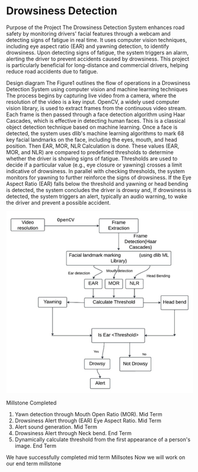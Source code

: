 # Drowsiness Detection

Purpose of the Project 
The Drowsiness Detection System enhances road safety by monitoring drivers' facial features through a webcam and detecting signs of fatigue in real time. It uses computer vision techniques, including eye aspect ratio (EAR) and yawning detection, to identify drowsiness. Upon detecting signs of fatigue, the system triggers an alarm, alerting the driver to prevent accidents caused by drowsiness. This project is particularly beneficial for long-distance and commercial drivers, helping reduce road accidents due to fatigue.


Design diagram
The Figure1 outlines the flow of operations in a Drowsiness Detection System using computer vision and machine learning techniques The process begins by capturing live video from a camera, where the resolution of the video is a key input. OpenCV, a widely used computer vision library, is used to extract frames from the continuous video stream. Each frame is then passed through a face detection algorithm using Haar Cascades, which is effective in detecting human faces. This is a classical object detection technique based on machine learning. Once a face is detected, the system uses dlib's machine learning algorithms to mark 68 key facial landmarks on the face, including the eyes, mouth, and head position. Then EAR, MOR, NLR Calculation is done. These values (EAR, MOR, and NLR) are compared to predefined thresholds to determine whether the driver is showing signs of fatigue. Thresholds are used to decide if a particular value (e.g., eye closure or yawning) crosses a limit indicative of drowsiness. In parallel with checking thresholds, the system monitors for yawning to further reinforce the signs of drowsiness. If the Eye Aspect Ratio (EAR) falls below the threshold and yawning or head bending is detected, the system concludes the driver is drowsy and, If drowsiness is detected, the system triggers an alert, typically an audio warning, to wake the driver and prevent a possible accident.

![alt text](image.png)

Millstone Completed
1.	Yawn detection through Mouth Open Ratio (MOR).	Mid Term
2.	Drowsiness Alert through (EAR) Eye Aspect Ratio.	Mid Term
3.	Alert sound generation.	Mid Term
4.	Drowsiness Alert through Neck bend.	End Term
5.	Dynamically calculate threshold from the first appearance of a person's image.	End Term

We have successfully completed mid term Millsotes
Now we will work on our end term millstone 


